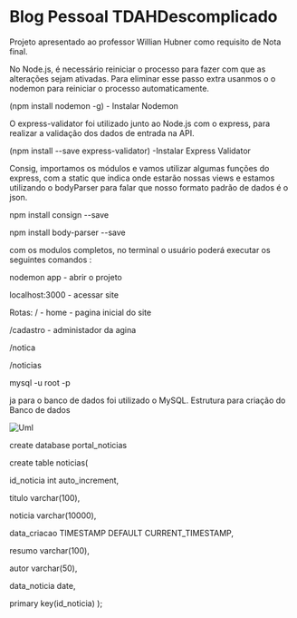 # Blog Pessoal TDAHDescomplicado
Projeto apresentado ao professor Willian Hubner como requisito de Nota final.



No Node.js, é necessário reiniciar o processo para fazer com que as alterações sejam ativadas. 
Para eliminar esse passo extra usanmos o o nodemon para reiniciar o processo automaticamente.

(npm install nodemon -g) - Instalar Nodemon 

O express-validator foi utilizado junto ao Node.js com o express, para realizar a validação dos dados de entrada na API.

(npm install --save express-validator) -Instalar Express Validator

Consig, importamos os módulos e vamos utilizar algumas funções do express, com a static que indica onde estarão nossas views e estamos utilizando o bodyParser para falar que nosso formato padrão de dados é o json.

npm install consign --save

npm install body-parser --save

com os modulos completos, no terminal o usuário poderá executar os seguintes comandos :


nodemon app - abrir o projeto

localhost:3000 - acessar site

Rotas: 
/ - home - pagina inicial do site

/cadastro - administador da agina

/notica 

/noticias

mysql -u root -p



ja para o banco de dados foi utilizado o MySQL.
Estrutura para criação do Banco de dados 


![Uml](https://user-images.githubusercontent.com/102121949/175663873-f9250196-78bb-4ef6-91a0-832f7bfe8c6c.png)

create database portal_noticias

create table noticias(

id_noticia int auto_increment,

titulo varchar(100),

noticia varchar(10000),

data_criacao TIMESTAMP DEFAULT CURRENT_TIMESTAMP,

resumo varchar(100),

autor varchar(50),

data_noticia date,

primary key(id_noticia)
);

